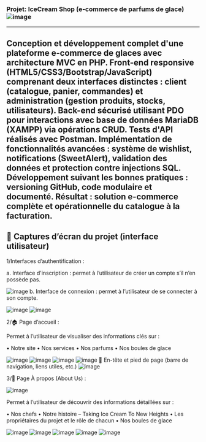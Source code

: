 ###  Projet: IceCream Shop (e-commerce de parfums de glace) ![image](https://github.com/user-attachments/assets/6aca1d34-074a-4503-b92a-874ba9595c5c)

---
Conception et développement complet d'une plateforme e-commerce de glaces avec architecture MVC en PHP. Front-end responsive (HTML5/CSS3/Bootstrap/JavaScript) comprenant deux interfaces distinctes : client (catalogue, panier, commandes) et administration (gestion produits, stocks, utilisateurs). Back-end sécurisé utilisant PDO pour interactions avec base de données MariaDB (XAMPP) via opérations CRUD. Tests d'API réalisés avec Postman. Implémentation de fonctionnalités avancées : système de wishlist, notifications (SweetAlert), validation des données et protection contre injections SQL. Développement suivant les bonnes pratiques : versioning GitHub, code modulaire et documenté. Résultat : solution e-commerce complète et opérationnelle du catalogue à la facturation.
---
## 📸 Captures d’écran du projet (interface utilisateur)

1/Interfaces d’authentification :

a. Interface d'inscription : permet à l’utilisateur de créer un compte s’il n’en possède pas.

![image](https://github.com/user-attachments/assets/183006fb-5531-409a-aba6-ff866c96a50f)
b. Interface de connexion : permet à l’utilisateur de se connecter à son compte.

![image](https://github.com/user-attachments/assets/7ac4713b-97b1-46a8-82bd-a870cffabda3)
![image](https://github.com/user-attachments/assets/13f07c0b-6c25-48b8-b5a4-1c9957c53a0d)

2/🏠 Page d’accueil :

Permet à l’utilisateur de visualiser des informations clés sur :

• Notre site
• Nos services
• Nos parfums
• Nos boules de glace

![image](https://github.com/user-attachments/assets/f8c69abe-1832-4266-8c6b-a92c301595e3)
![image](https://github.com/user-attachments/assets/f345db71-7d21-4080-b07b-6f3653d6d74c)
![image](https://github.com/user-attachments/assets/9d278825-907a-49d0-b38f-c0fbed7111d7)
![image](https://github.com/user-attachments/assets/c594a84e-4002-4b08-8386-eeec4a091afe)
🧭 En-tête et pied de page (barre de navigation, liens utiles, etc.)
![image](https://github.com/user-attachments/assets/5cc6def8-6edc-47e0-a34a-c6bd4079352e)

3/📖 Page À propos (About Us) :

![image](https://github.com/user-attachments/assets/e3ccb7e1-cba8-499a-ac62-71cb187fc4d6)

Permet à l’utilisateur de découvrir des informations détaillées sur :

• Nos chefs
• Notre histoire – Taking Ice Cream To New Heights
• Les propriétaires du projet et le rôle de chacun
• Nos boules de glace

![image](https://github.com/user-attachments/assets/b1fe6425-b788-4070-baf9-2f5b5269dfd6)
![image](https://github.com/user-attachments/assets/63d41452-ac38-4b61-96af-bf1043a1db8c)
![image](https://github.com/user-attachments/assets/13a08039-07c0-4271-b0e6-36b749b0f70e)
![image](https://github.com/user-attachments/assets/1ef99091-a63d-477c-b130-3d83ef5c5674)
![image](https://github.com/user-attachments/assets/67debf65-bfb3-4bb0-9eb2-e394e868cdea)









